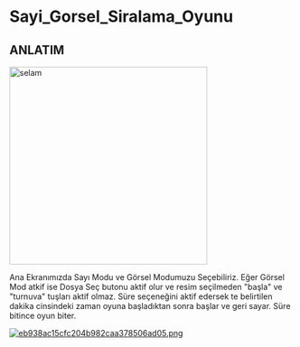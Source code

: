 # Sayi_Gorsel_Siralama_Oyunu

## ANLATIM




  <img src="https://cdn1.ntv.com.tr/gorsel/49yx_7WhVU2AgWnPgdwYmg.jpg?width=1000&mode=crop&scale=both" width="350" title="selam">




Ana Ekranımızda Sayı Modu ve Görsel Modumuzu Seçebiliriz. 
Eğer Görsel Mod atkif ise Dosya Seç butonu aktif olur ve resim seçilmeden "başla" ve "turnuva" tuşları aktif olmaz.
Süre seçeneğini aktif edersek te belirtilen dakika cinsindeki zaman oyuna başladıktan sonra başlar ve geri sayar. Süre bitince oyun biter.

<a href="https://www.resimyukle.org/i/75MXh"><img src="https://www.resimyukle.org/images/2021/04/13/eb938ac15cfc204b982caa378506ad05.png" alt="eb938ac15cfc204b982caa378506ad05.png" border="0"></a>
